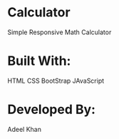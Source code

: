 # Calculator
Simple Responsive Math Calculator 
# Built With:
HTML
CSS
BootStrap
JAvaScript
# Developed By: 
Adeel Khan 
